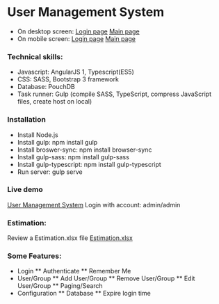 # User Management System
* On desktop screen:
[Login page](http://i.imgur.com/bMKqeCt.png)
[Main page](http://i.imgur.com/DX8DC16.png)
* On mobile screen:
[Login page](http://i.imgur.com/P9e6cBa.jpg)
[Main page](http://i.imgur.com/9aJsBRa.jpg)

### Technical skills:
* Javascript: AngularJS 1, Typescript(ES5)
* CSS: SASS, Bootstrap 3 framework
* Database: PouchDB
* Task runner: Gulp (compile SASS, TypeScript, compress JavaScript files, create host on local)

### Installation
* Install Node.js
* Install gulp: npm install gulp
* Install broswer-sync: npm install browser-sync
* Install gulp-sass: npm install gulp-sass
* Install gulp-typescript: npm install gulp-typescript
* Run server: gulp serve

### Live demo
[User Management System](https://eightbitrockstar-91ff2.firebaseapp.com/)
Login with account: admin/admin

### Estimation:
Review a Estimation.xlsx file [Estimation.xlsx](https://github.com/tommyspot/UserManagementSystem/blob/master/Estimation.xlsx)

### Some Features:
* Login
** Authenticate
** Remember Me
* User/Group
** Add User/Group
** Remove User/Group
** Edit User/Group
** Paging/Search
* Configuration
** Database
** Expire login time
